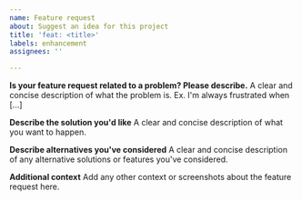 ```yaml
---
name: Feature request
about: Suggest an idea for this project
title: 'feat: <title>'
labels: enhancement
assignees: ''

---
```


<!-- If you are requesting a version, comment it under issue #1 (pinned) instead -->

**Is your feature request related to a problem? Please describe.**
A clear and concise description of what the problem is. Ex. I'm always frustrated when [...]

**Describe the solution you'd like**
A clear and concise description of what you want to happen.

**Describe alternatives you've considered**
A clear and concise description of any alternative solutions or features you've considered.

**Additional context**
Add any other context or screenshots about the feature request here.
